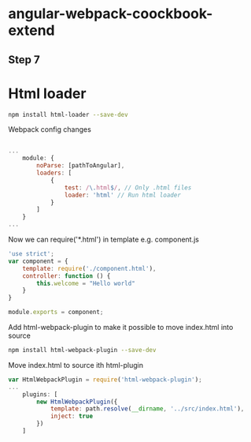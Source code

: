 angular-webpack-coockbook-extend
============

## Step 7

# Html loader

```sh
npm install html-loader --save-dev
```

Webpack config changes

```js

...
    module: {
        noParse: [pathToAngular],
        loaders: [
            {
                test: /\.html$/, // Only .html files
                loader: 'html' // Run html loader
            }
        ]
    }
...

```

Now we can require('*.html') in template e.g. component.js

```js
'use strict';
var component = {
    template: require('./component.html'),
    controller: function () {
        this.welcome = "Hello world"
    }
}

module.exports = component;

```
Add html-webpack-plugin to make it possible to move index.html into source

```sh
npm install html-webpack-plugin --save-dev
```

Move index.html to source ith html-plugin

```js
var HtmlWebpackPlugin = require('html-webpack-plugin');
...
    plugins: [
        new HtmlWebpackPlugin({
            template: path.resolve(__dirname, '../src/index.html'),
            inject: true
        })
    ]
```


